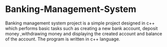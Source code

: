 # Banking-Management-System
Banking management system project is a simple project designed in c++ which performs basic tasks such as creating a new bank account, deposit money ,withdrawing money and displaying the created account and balance of the account. The program is written in c++ language.
